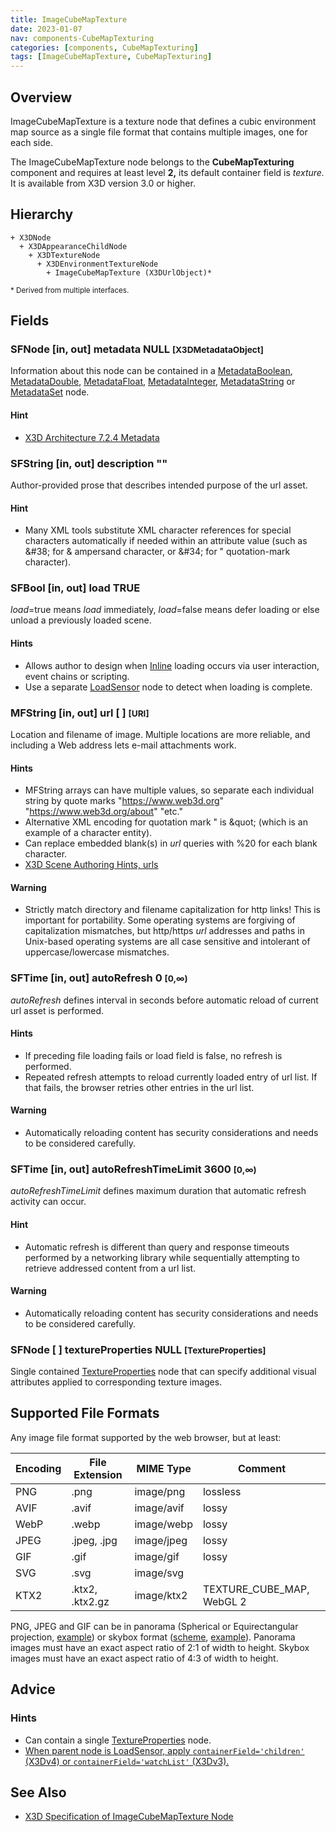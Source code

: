 ```yaml
---
title: ImageCubeMapTexture
date: 2023-01-07
nav: components-CubeMapTexturing
categories: [components, CubeMapTexturing]
tags: [ImageCubeMapTexture, CubeMapTexturing]
---
```

<style>
.post h3 {
  word-spacing: 0.2em;
}
</style>

## Overview

ImageCubeMapTexture is a texture node that defines a cubic environment map source as a single file format that contains multiple images, one for each side.

The ImageCubeMapTexture node belongs to the **CubeMapTexturing** component and requires at least level **2,** its default container field is *texture.* It is available from X3D version 3.0 or higher.

## Hierarchy

```
+ X3DNode
  + X3DAppearanceChildNode
    + X3DTextureNode
      + X3DEnvironmentTextureNode
        + ImageCubeMapTexture (X3DUrlObject)*
```

<small>\* Derived from multiple interfaces.</small>

## Fields

### SFNode [in, out] **metadata** NULL <small>[X3DMetadataObject]</small>

Information about this node can be contained in a [MetadataBoolean](/x_ite/components/core/metadataboolean/), [MetadataDouble](/x_ite/components/core/metadatadouble/), [MetadataFloat](/x_ite/components/core/metadatafloat/), [MetadataInteger](/x_ite/components/core/metadatainteger/), [MetadataString](/x_ite/components/core/metadatastring/) or [MetadataSet](/x_ite/components/core/metadataset/) node.

#### Hint

- [X3D Architecture 7.2.4 Metadata](https://www.web3d.org/specifications/X3Dv4/ISO-IEC19775-1v4-IS/Part01/components/core.html#Metadata)

### SFString [in, out] **description** ""

Author-provided prose that describes intended purpose of the url asset.

#### Hint

- Many XML tools substitute XML character references for special characters automatically if needed within an attribute value (such as &amp;#38; for &amp; ampersand character, or &amp;#34; for " quotation-mark character).

### SFBool [in, out] **load** TRUE

*load*=true means *load* immediately, *load*=false means defer loading or else unload a previously loaded scene.

#### Hints

- Allows author to design when [Inline](/x_ite/components/networking/inline/) loading occurs via user interaction, event chains or scripting.
- Use a separate [LoadSensor](/x_ite/components/networking/loadsensor/) node to detect when loading is complete.

### MFString [in, out] **url** [ ] <small>[URI]</small>

Location and filename of image. Multiple locations are more reliable, and including a Web address lets e-mail attachments work.

#### Hints

- MFString arrays can have multiple values, so separate each individual string by quote marks "https://www.web3d.org" "https://www.web3d.org/about" "etc."
- Alternative XML encoding for quotation mark " is &amp;quot; (which is an example of a character entity).
- Can replace embedded blank(s) in *url* queries with %20 for each blank character.
- [X3D Scene Authoring Hints, urls](https://www.web3d.org/x3d/content/examples/X3dSceneAuthoringHints.html#urls)

#### Warning

- Strictly match directory and filename capitalization for http links! This is important for portability. Some operating systems are forgiving of capitalization mismatches, but http/https *url* addresses and paths in Unix-based operating systems are all case sensitive and intolerant of uppercase/lowercase mismatches.

### SFTime [in, out] **autoRefresh** 0 <small>[0,∞)</small>

*autoRefresh* defines interval in seconds before automatic reload of current url asset is performed.

#### Hints

- If preceding file loading fails or load field is false, no refresh is performed.
- Repeated refresh attempts to reload currently loaded entry of url list. If that fails, the browser retries other entries in the url list.

#### Warning

- Automatically reloading content has security considerations and needs to be considered carefully.

### SFTime [in, out] **autoRefreshTimeLimit** 3600 <small>[0,∞)</small>

*autoRefreshTimeLimit* defines maximum duration that automatic refresh activity can occur.

#### Hint

- Automatic refresh is different than query and response timeouts performed by a networking library while sequentially attempting to retrieve addressed content from a url list.

#### Warning

- Automatically reloading content has security considerations and needs to be considered carefully.

### SFNode [ ] **textureProperties** NULL <small>[TextureProperties]</small>

Single contained [TextureProperties](/x_ite/components/texturing/textureproperties/) node that can specify additional visual attributes applied to corresponding texture images.

## Supported File Formats

Any image file format supported by the web browser, but at least:

| Encoding | File Extension  | MIME Type  | Comment                   |
|----------|-----------------|------------|---------------------------|
| PNG      | .png            | image/png  | lossless                  |
| AVIF     | .avif           | image/avif | lossy                     |
| WebP     | .webp           | image/webp | lossy                     |
| JPEG     | .jpeg, .jpg     | image/jpeg | lossy                     |
| GIF      | .gif            | image/gif  | lossy                     |
| SVG      | .svg            | image/svg  |                           |
| KTX2     | .ktx2, .ktx2.gz | image/ktx2 | TEXTURE_CUBE_MAP, WebGL 2 |

PNG, JPEG and GIF can be in panorama (Spherical or Equirectangular projection, [example](/x_ite/assets/img/components/helipad.jpg)) or skybox format ([scheme](/x_ite/assets/img/components/skybox.svg), [example](/x_ite/assets/img/components/skybox_texture.jpg)). Panorama images must have an exact aspect ratio of 2:1 of width to height. Skybox images must have an exact aspect ratio of 4:3 of width to height.

## Advice

### Hints

- Can contain a single [TextureProperties](/x_ite/components/texturing/textureproperties/) node.
- [When parent node is LoadSensor, apply `containerField='children'` (X3Dv4) or `containerField='watchList'` (X3Dv3).](https://www.web3d.org/x3d/content/examples/X3dSceneAuthoringHints.html#fieldNameChanges)

## See Also

- [X3D Specification of ImageCubeMapTexture Node](https://www.web3d.org/documents/specifications/19775-1/V4.0/Part01/components/environmentalTexturing.html#ImageCubeMapTexture)
